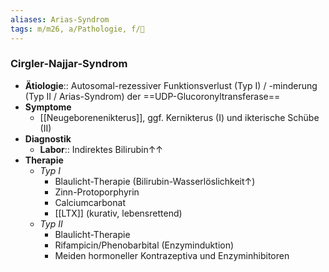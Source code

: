```yaml
---
aliases: Arias-Syndrom
tags: m/m26, a/Pathologie, f/💩
---
```

### Cirgler-Najjar-Syndrom
- **Ätiologie**:: Autosomal-rezessiver Funktionsverlust (Typ I) / -minderung (Typ II / Arias-Syndrom) der ==UDP-Glucoronyltransferase==
- **Symptome**
	- [[Neugeborenenikterus]], ggf. Kernikterus (I) und ikterische Schübe (II)
- **Diagnostik**
	- **Labor**:: Indirektes Bilirubin↑↑
- **Therapie**
	- *Typ I* 
		- Blaulicht-Therapie (Bilirubin-Wasserlöslichkeit↑)
		- Zinn-Protoporphyrin
		- Calciumcarbonat
		- [[LTX]] (kurativ, lebensrettend)
	- *Typ II*
		- Blaulicht-Therapie
		- Rifampicin/Phenobarbital (Enzyminduktion)
		- Meiden hormoneller Kontrazeptiva und Enzyminhibitoren